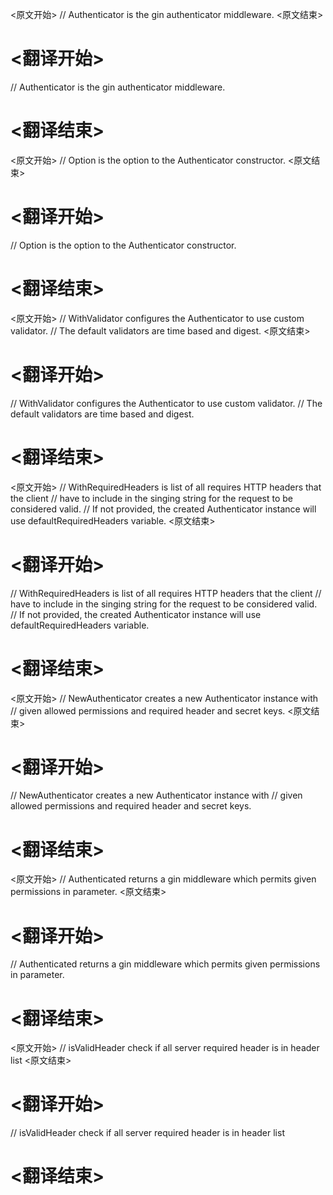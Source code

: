 
<原文开始>
// Authenticator is the gin authenticator middleware.
<原文结束>

# <翻译开始>
// Authenticator is the gin authenticator middleware.
# <翻译结束>


<原文开始>
// Option is the option to the Authenticator constructor.
<原文结束>

# <翻译开始>
// Option is the option to the Authenticator constructor.
# <翻译结束>


<原文开始>
// WithValidator configures the Authenticator to use custom validator.
// The default validators are time based and digest.
<原文结束>

# <翻译开始>
// WithValidator configures the Authenticator to use custom validator.
// The default validators are time based and digest.
# <翻译结束>


<原文开始>
// WithRequiredHeaders is list of all requires HTTP headers that the client
// have to include in the singing string for the request to be considered valid.
// If not provided, the created Authenticator instance will use defaultRequiredHeaders variable.
<原文结束>

# <翻译开始>
// WithRequiredHeaders is list of all requires HTTP headers that the client
// have to include in the singing string for the request to be considered valid.
// If not provided, the created Authenticator instance will use defaultRequiredHeaders variable.
# <翻译结束>


<原文开始>
// NewAuthenticator creates a new Authenticator instance with
// given allowed permissions and required header and secret keys.
<原文结束>

# <翻译开始>
// NewAuthenticator creates a new Authenticator instance with
// given allowed permissions and required header and secret keys.
# <翻译结束>


<原文开始>
// Authenticated returns a gin middleware which permits given permissions in parameter.
<原文结束>

# <翻译开始>
// Authenticated returns a gin middleware which permits given permissions in parameter.
# <翻译结束>


<原文开始>
// isValidHeader check if all server required header is in header list
<原文结束>

# <翻译开始>
// isValidHeader check if all server required header is in header list
# <翻译结束>

